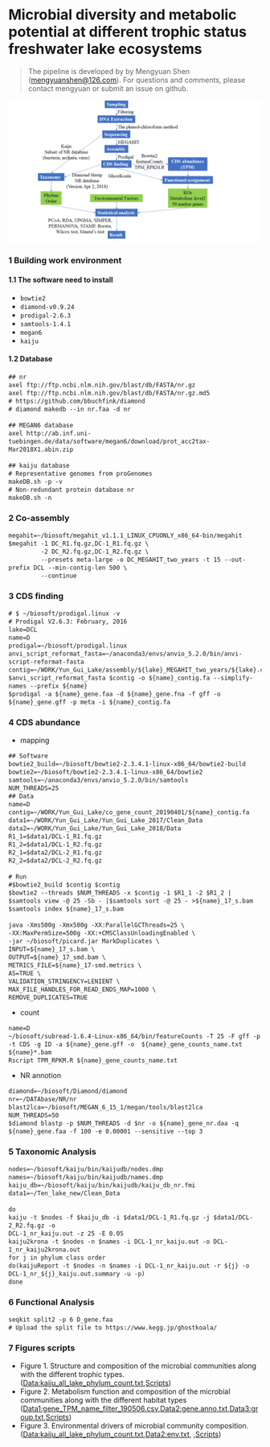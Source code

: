 # Microbial diversity and metabolic potential at different trophic status freshwater lake ecosystems

> The pipeline is developed by  by Mengyuan Shen ([mengyuanshen@126.com](mailto:mengyuanshen@126.com)). For questions and comments, please contact mengyuan or submit an issue on github.



![An overview of analysis pipeline to metagenome](Datasets/An_overview_of_analysis_pipeline_to_metagenome.png)

### 1 Building work environment

#### 1.1 The software need to install

- `bowtie2`
- `diamond-v0.9.24`
- `prodigal-2.6.3`
- `samtools-1.4.1`
- `megan6`
- `kaiju`

#### 1.2 Database

```shell
## nr
axel ftp://ftp.ncbi.nlm.nih.gov/blast/db/FASTA/nr.gz
axel ftp://ftp.ncbi.nlm.nih.gov/blast/db/FASTA/nr.gz.md5
# https://github.com/bbuchfink/diamond
# diamond makedb --in nr.faa -d nr

## MEGAN6 database
axel http://ab.inf.uni-tuebingen.de/data/software/megan6/download/prot_acc2tax-Mar2018X1.abin.zip

## kaiju database
# Representative genomes from proGenomes
makeDB.sh -p -v
# Non-redundant protein database nr
makeDB.sh -n 
```
### 2 Co-assembly

```shell
megahit=~/biosoft/megahit_v1.1.1_LINUX_CPUONLY_x86_64-bin/megahit
$megahit -1 DC_R1.fq.gz,DC-1_R1.fq.gz \
		 -2 DC_R2.fq.gz,DC-1_R2.fq.gz \
         --presets meta-large -o DC_MEGAHIT_two_years -t 15 --out-prefix DCL --min-contig-len 500 \
         --continue
```
### 3 CDS finding
```shell
# $ ~/biosoft/prodigal.linux -v
# Prodigal V2.6.3: February, 2016
lake=DCL
name=D
prodigal=~/biosoft/prodigal.linux
anvi_script_reformat_fasta=~/anaconda3/envs/anvio_5.2.0/bin/anvi-script-reformat-fasta
contig=~/WORK/Yun_Gui_Lake/assembly/${lake}_MEGAHIT_two_years/${lake}.contigs.fa
$anvi_script_reformat_fasta $contig -o ${name}_contig.fa --simplify-names --prefix ${name}
$prodigal -a ${name}_gene.faa -d ${name}_gene.fna -f gff -o ${name}_gene.gff -p meta -i ${name}_contig.fa
```
### 4 CDS abundance 
- mapping
```shell
## Software
bowtie2_build=~/biosoft/bowtie2-2.3.4.1-linux-x86_64/bowtie2-build
bowtie2=~/biosoft/bowtie2-2.3.4.1-linux-x86_64/bowtie2
samtools=~/anaconda3/envs/anvio_5.2.0/bin/samtools
NUM_THREADS=25
## Data
name=D
contig=~/WORK/Yun_Gui_Lake/co_gene_count_20190401/${name}_contig.fa
data1=~/WORK/Yun_Gui_Lake/Yun_Gui_Lake_2017/Clean_Data
data2=~/WORK/Yun_Gui_Lake/Yun_Gui_Lake_2018/Data
R1_1=$data1/DCL-1_R1.fq.gz
R1_2=$data1/DCL-1_R2.fq.gz
R2_1=$data2/DCL-2_R1.fq.gz
R2_2=$data2/DCL-2_R2.fq.gz

# Run
#$bowtie2_build $contig $contig
$bowtie2 --threads $NUM_THREADS -x $contig -1 $R1_1 -2 $R1_2 | $samtools view -@ 25 -Sb - |$samtools sort -@ 25 - >${name}_17_s.bam
$samtools index ${name}_17_s.bam

java -Xms500g -Xmx500g -XX:ParallelGCThreads=25 \
-XX:MaxPermSize=500g -XX:+CMSClassUnloadingEnabled \
-jar ~/biosoft/picard.jar MarkDuplicates \
INPUT=${name}_17_s.bam \
OUTPUT=${name}_17_smd.bam \
METRICS_FILE=${name}_17-smd.metrics \
AS=TRUE \
VALIDATION_STRINGENCY=LENIENT \
MAX_FILE_HANDLES_FOR_READ_ENDS_MAP=1000 \
REMOVE_DUPLICATES=TRUE
```

- count

```shell
name=D
~/biosoft/subread-1.6.4-Linux-x86_64/bin/featureCounts -T 25 -F gff -p -t CDS -g ID -a ${name}_gene.gff -o  ${name}_gene_counts_name.txt ${name}*.bam
Rscript TPM_RPKM.R ${name}_gene_counts_name.txt
```

- NR annotion
```shell
diamond=~/biosoft/Diamond/diamond
nr=~/DATAbase/NR/nr
blast2lca=~/biosoft/MEGAN_6_15_1/megan/tools/blast2lca
NUM_THREADS=50
$diamond blastp -p $NUM_THREADS -d $nr -o ${name}_gene_nr.daa -q ${name}_gene.faa -f 100 -e 0.00001 --sensitive --top 3
```

### 5 Taxonomic Analysis

```shell
nodes=~/biosoft/kaiju/bin/kaijudb/nodes.dmp
names=~/biosoft/kaiju/bin/kaijudb/names.dmp
kaiju_db=~/biosoft/kaiju/bin/kaijudb/kaiju_db_nr.fmi
data1=~/Ten_lake_new/Clean_Data

do
kaiju -t $nodes -f $kaiju_db -i $data1/DCL-1_R1.fq.gz -j $data1/DCL-2_R2.fq.gz -o
DCL-1_nr_kaiju.out -z 25 -E 0.05
kaiju2krona -t $nodes -n $names -i DCL-1_nr_kaiju.out -o DCL-1_nr_kaiju2krona.out
for j in phylum class order
do(kaijuReport -t $nodes -n $names -i DCL-1_nr_kaiju.out -r ${j} -o
DCL-1_nr_${j}_kaiju.out.summary -u -p)
done
```

### 6 Functional Analysis
```shell
seqkit split2 -p 6 D_gene.faa
# Upload the split file to https://www.kegg.jp/ghostkoala/
```

### 7 Figures  scripts

- Figure 1. Structure and composition of the microbial communities along with the different trophic types. ([Data:kaiju_all_lake_phylum_count.txt](https://raw.githubusercontent.com/shenmengyuan/Yun-Gui_plateau_lake/master/Datasets/kaiju_all_lake_phylum_count.txt),[Scripts](https://raw.githubusercontent.com/shenmengyuan/Yun-Gui_plateau_lake/master/Scripts/Figure_1.R))
- Figure 2. Metabolism function and composition of the microbial communities along with the different habitat types ([Data1:gene_TPM_name_filter_190506.csv](https://raw.githubusercontent.com/shenmengyuan/Yun-Gui_plateau_lake/master/Datasets/gene_TPM_name_filter_190506.csv),[Data2:gene.anno.txt](https://raw.githubusercontent.com/shenmengyuan/Yun-Gui_plateau_lake/master/Datasets/gene.anno.txt),[Data3:group.txt](https://raw.githubusercontent.com/shenmengyuan/Yun-Gui_plateau_lake/master/Datasets/group.txt),[Scripts](https://raw.githubusercontent.com/shenmengyuan/Yun-Gui_plateau_lake/master/Scripts/Figure_2.R))
- Figure 3. Environmental drivers of microbial community composition.  ([Data:kaiju_all_lake_phylum_count.txt](https://raw.githubusercontent.com/shenmengyuan/Yun-Gui_plateau_lake/master/Datasets/kaiju_all_lake_phylum_count.txt),[Data2:env.txt](https://raw.githubusercontent.com/shenmengyuan/Yun-Gui_plateau_lake/master/Datasets/env.txt), ,[Scripts](https://raw.githubusercontent.com/shenmengyuan/Yun-Gui_plateau_lake/master/Scripts/Figure_3.R))

